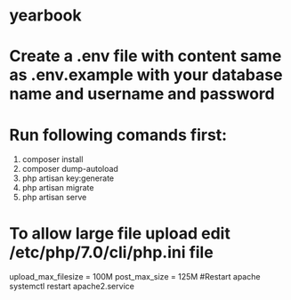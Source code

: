 # yearbook
# Create a .env file with content same as .env.example with your database name and username and password
# Run following comands first:
1. composer install
2. composer dump-autoload
3. php artisan key:generate
4. php artisan migrate  
5. php artisan serve

# To allow large file upload edit /etc/php/7.0/cli/php.ini file
upload_max_filesize = 100M
post_max_size = 125M
#Restart apache
systemctl restart apache2.service   
